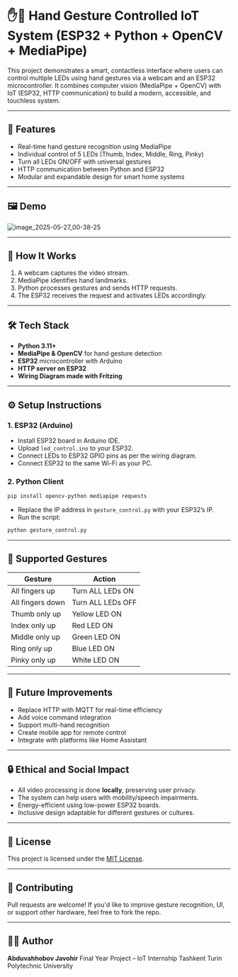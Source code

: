 # ✋🤖 Hand Gesture Controlled IoT System (ESP32 + Python + OpenCV + MediaPipe)

This project demonstrates a smart, contactless interface where users can control multiple LEDs using hand gestures via a webcam and an ESP32 microcontroller. It combines computer vision (MediaPipe + OpenCV) with IoT (ESP32, HTTP communication) to build a modern, accessible, and touchless system.

---

## 📌 Features

- Real-time hand gesture recognition using MediaPipe
- Individual control of 5 LEDs (Thumb, Index, Middle, Ring, Pinky)
- Turn all LEDs ON/OFF with universal gestures
- HTTP communication between Python and ESP32
- Modular and expandable design for smart home systems

---

## 🖼️ Demo

![image_2025-05-27_00-38-25](https://github.com/user-attachments/assets/a1754ec2-0746-4499-9113-327430af8fe0)

---

## 🧠 How It Works

1. A webcam captures the video stream.
2. MediaPipe identifies hand landmarks.
3. Python processes gestures and sends HTTP requests.
4. The ESP32 receives the request and activates LEDs accordingly.

---

## 🛠️ Tech Stack

- **Python 3.11+**
- **MediaPipe & OpenCV** for hand gesture detection
- **ESP32** microcontroller with Arduino
- **HTTP server on ESP32**
- **Wiring Diagram made with Fritzing**

---

## ⚙️ Setup Instructions

### 1. ESP32 (Arduino)
- Install ESP32 board in Arduino IDE.
- Upload `led_control.ino` to your ESP32.
- Connect LEDs to ESP32 GPIO pins as per the wiring diagram.
- Connect ESP32 to the same Wi-Fi as your PC.

### 2. Python Client
```bash
pip install opencv-python mediapipe requests
````

* Replace the IP address in `gesture_control.py` with your ESP32’s IP.
* Run the script:

```bash
python gesture_control.py
```

---

## 🧪 Supported Gestures

| Gesture          | Action            |
| ---------------- | ----------------- |
| All fingers up   | Turn ALL LEDs ON  |
| All fingers down | Turn ALL LEDs OFF |
| Thumb only up    | Yellow LED ON     |
| Index only up    | Red LED ON        |
| Middle only up   | Green LED ON      |
| Ring only up     | Blue LED ON       |
| Pinky only up    | White LED ON      |

---

## 🧩 Future Improvements

* Replace HTTP with MQTT for real-time efficiency
* Add voice command integration
* Support multi-hand recognition
* Create mobile app for remote control
* Integrate with platforms like Home Assistant

---

## 🔒 Ethical and Social Impact

* All video processing is done **locally**, preserving user privacy.
* The system can help users with mobility/speech impairments.
* Energy-efficient using low-power ESP32 boards.
* Inclusive design adaptable for different gestures or cultures.

---

## 📝 License

This project is licensed under the [MIT License](LICENSE).

---

## 🤝 Contributing

Pull requests are welcome! If you'd like to improve gesture recognition, UI, or support other hardware, feel free to fork the repo.

---

## 🙋‍♂️ Author

**Abduvahhobov Javohir**
Final Year Project – IoT Internship
Tashkent Turin Polytechnic University

```
